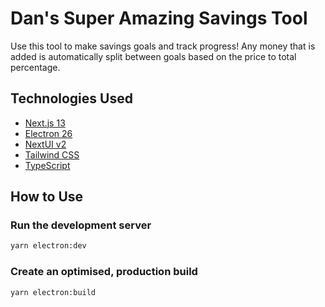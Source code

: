 # Dan's Super Amazing Savings Tool

Use this tool to make savings goals and track progress! Any money that is added is automatically split between goals based on the price to total percentage.

## Technologies Used

- [Next.js 13](https://nextjs.org/docs/getting-started)
- [Electron 26](https://www.electronjs.org/)
- [NextUI v2](https://nextui.org/)
- [Tailwind CSS](https://tailwindcss.com/)
- [TypeScript](https://www.typescriptlang.org/)

## How to Use

### Run the development server

```bash
yarn electron:dev
```

### Create an optimised, production build

```bash
yarn electron:build
```